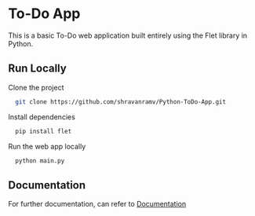 # To-Do App

This is a basic To-Do web application built entirely using the Flet library in Python.

## Run Locally

Clone the project

```bash
  git clone https://github.com/shravanramv/Python-ToDo-App.git
```

Install dependencies

```bash
  pip install flet
```

Run the web app locally

```bash
  python main.py
```

## Documentation

For further documentation, can refer to [Documentation](https://flet.dev/docs/tutorials/python-todo/)
